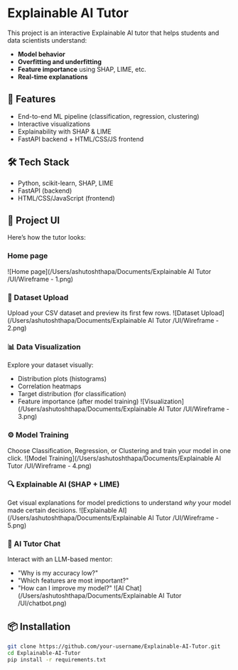 # Explainable AI Tutor

This project is an interactive Explainable AI tutor that helps students and data scientists understand:
- **Model behavior**
- **Overfitting and underfitting**
- **Feature importance** using SHAP, LIME, etc.
- **Real-time explanations**

## 🚀 Features
- End-to-end ML pipeline (classification, regression, clustering)
- Interactive visualizations
- Explainability with SHAP & LIME
- FastAPI backend + HTML/CSS/JS frontend

## 🛠️ Tech Stack
- Python, scikit-learn, SHAP, LIME
- FastAPI (backend)
- HTML/CSS/JavaScript (frontend)

## 🎨 Project UI

Here’s how the tutor looks:

### Home page
![Home page](/Users/ashutoshthapa/Documents/Explainable AI Tutor /UI/Wireframe - 1.png)

### 📂 Dataset Upload
Upload your CSV dataset and preview its first few rows.
![Dataset Upload](/Users/ashutoshthapa/Documents/Explainable AI Tutor /UI/Wireframe - 2.png)

### 📊 Data Visualization
Explore your dataset visually:
- Distribution plots (histograms)
- Correlation heatmaps
- Target distribution (for classification)
- Feature importance (after model training)
![Visualization](/Users/ashutoshthapa/Documents/Explainable AI Tutor /UI/Wireframe - 3.png)

### ⚙️ Model Training
Choose Classification, Regression, or Clustering and train your model in one click. 
![Model Training](/Users/ashutoshthapa/Documents/Explainable AI Tutor /UI/Wireframe - 4.png)

### 🔍 Explainable AI (SHAP + LIME)
Get visual explanations for model predictions to understand *why* your model made certain decisions.
![Explainable AI](/Users/ashutoshthapa/Documents/Explainable AI Tutor /UI/Wireframe - 5.png)

### 💬 AI Tutor Chat
Interact with an LLM-based mentor:
- "Why is my accuracy low?"
- "Which features are most important?"
- "How can I improve my model?"
![AI Chat](/Users/ashutoshthapa/Documents/Explainable AI Tutor /UI/chatbot.png)


## 📦 Installation
```bash
git clone https://github.com/your-username/Explainable-AI-Tutor.git
cd Explainable-AI-Tutor
pip install -r requirements.txt

